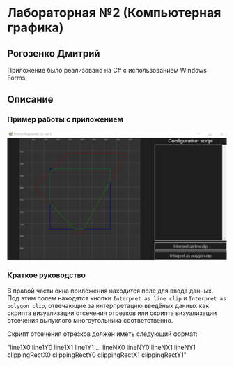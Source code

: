 # Лабораторная №2 (Компьютерная графика)

## Рогозенко Дмитрий

Приложение было реализовано на C# с использованием Windows Forms.

## Описание

### Пример работы с приложением

![Work example](https://github.com/RedExtreme12/CG_lab_5/blob/master/screens/work_example.gif)

### Краткое руководство

В правой части окна приложения находится поле для ввода данных. Под этим полем находятся кнопки ```Interpret as line clip``` и ```Interpret as polygon clip```, отвечающие за интерпретацию введёных данных как скрипта визуализации отсечения отрезков или скрипта визуализации отсечения выпуклого многоугольника соответственно.

Скрипт отсечения отрезков должен иметь следующий формат:

"line1X0 line1Y0 line1X1 line1Y1
...
lineNX0 lineNY0 lineNX1 lineNY1
clippingRectX0 clippingRectY0 clippingRectX1 clippingRectY1"
